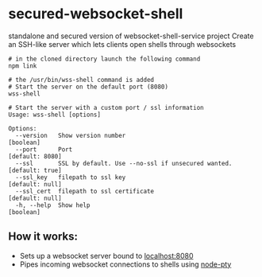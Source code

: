 # secured-websocket-shell
standalone and secured version of websocket-shell-service project
Create an SSH-like server which lets clients open shells through websockets

```
# in the cloned directory launch the following command 
npm link

# the /usr/bin/wss-shell command is added
# Start the server on the default port (8080)
wss-shell

# Start the server with a custom port / ssl information
Usage: wss-shell [options]

Options:
  --version   Show version number                                      [boolean]
  --port      Port                                               [default: 8080]
  --ssl       SSL by default. Use --no-ssl if unsecured wanted.  [default: true]
  --ssl_key   filepath to ssl key                                [default: null]
  --ssl_cert  filepath to ssl certificate                        [default: null]
  -h, --help  Show help                                                [boolean]

```

## How it works:

- Sets up a websocket server bound to [localhost:8080](http://localhost:8080)
- Pipes incoming websocket connections to shells using [node-pty](https://github.com/Microsoft/node-pty)
